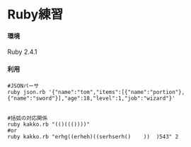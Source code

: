 # Ruby練習

#### 環境
Ruby 2.4.1


#### 利用

````
#JSONパーサ
ruby json.rb '{"name":"tom","items":[{"name":"portion"},{"name":"sword"}],"age":18,"level":1,"job":"wizard"}'


#括弧の対応関係
ruby kakko.rb "(()((())))"
#or
ruby kakko.rb "erhg((erheh)((serhserh()    ))  )543" 2

````
